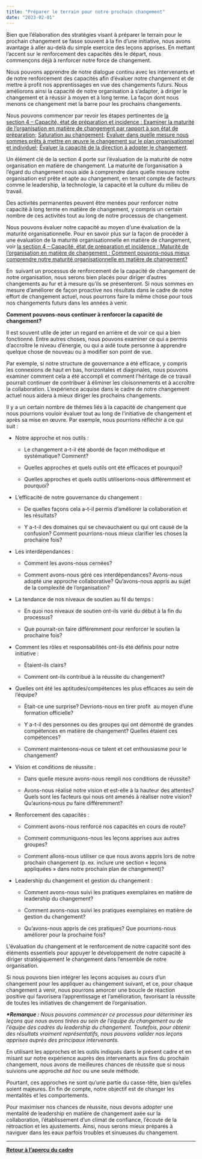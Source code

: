 ```yaml
---
title: "Préparer le terrain pour notre prochain changement"
date: "2023-02-01"
---
```


Bien que l’élaboration des stratégies visant à préparer le terrain pour le prochain changement se fasse souvent à la fin d’une initiative, nous avons avantage à aller au-delà du simple exercice des leçons apprises. En mettant l’accent sur le renforcement des capacités dès le départ, nous commençons déjà à renforcer notre force de changement.

Nous pouvons apprendre de notre dialogue continu avec les intervenants et de notre renforcement des capacités afin d’évaluer notre changement et de mettre à profit nos apprentissages en vue des changements futurs. Nous améliorons ainsi la capacité de notre organisation à s’adapter, à diriger le changement et à réussir à moyen et à long terme. La façon dont nous menons ce changement met la barre pour les prochains changements.

Nous pouvons commencer par revoir les étapes pertinentes de [la section 4 – Capacité, état de préparation et incidence : Examiner la maturité de l’organisation en matière de changement par rapport à son état de préparation](/framework-for-leading-change/maturite-de-lorganisation-a-legard-du-changement/); [Saturation au changement](/framework-for-leading-change/saturation-au-changement-et-fatigue/); [Évaluer dans quelle mesure nous sommes prêts à mettre en œuvre le changement sur le plan organisationnel et individuel](/framework-for-leading-change/evaluer-dans-quelle-mesure-nous-sommes-prets-a-mettre-en-oeuvre-le-changement/); [Évaluer la capacité de la direction à adopter le changement](/framework-for-leading-change/evaluer-la-capacite-de-la-direction-a-adopter-le-changement/).

Un élément clé de la section 4 porte sur l’évaluation de la maturité de notre organisation en matière de changement. La maturité de l’organisation à l’égard du changement nous aide à comprendre dans quelle mesure notre organisation est prête et apte au changement, en tenant compte de facteurs comme le leadership, la technologie, la capacité et la culture du milieu de travail.

Des activités permanentes peuvent être menées pour renforcer notre capacité à long terme en matière de changement, y compris un certain nombre de ces activités tout au long de notre processus de changement.

Nous pouvons évaluer notre capacité au moyen d’une évaluation de la maturité organisationnelle. Pour en savoir plus sur la façon de procéder à une évaluation de la maturité organisationnelle en matière de changement, voir [la section 4 – Capacité, état de préparation et incidence : Maturité de l’organisation en matière de changement : Comment pouvons-nous mieux comprendre notre maturité organisationnelle en matière de changement?](/framework-for-leading-change/maturite-de-lorganisation-a-legard-du-changement/)

En  suivant un processus de renforcement de la capacité de changement de notre organisation, nous serons bien placés pour diriger d’autres changements au fur et à mesure qu’ils se présenteront. Si nous sommes en mesure d’améliorer de façon proactive nos résultats dans le cadre de notre effort de changement actuel, nous pourrons faire la même chose pour tous nos changements futurs dans les années à venir.

**Comment pouvons-nous continuer à renforcer la capacité de changement?**

Il est souvent utile de jeter un regard en arrière et de voir ce qui a bien fonctionné. Entre autres choses, nous pouvons examiner ce qui a permis d’accroître le niveau d’énergie, ou qui a aidé toute personne à apprendre quelque chose de nouveau ou à modifier son point de vue.

Par exemple, si notre structure de gouvernance a été efficace, y compris les connexions de haut en bas, horizontales et diagonales, nous pouvons examiner comment cela a été accompli et comment l’héritage de ce travail pourrait continuer de contribuer à éliminer les cloisonnements et à accroître la collaboration. L’expérience acquise dans le cadre de notre changement actuel nous aidera à mieux diriger les prochains changements.

Il y a un certain nombre de thèmes liés à la capacité de changement que nous pourrions vouloir évaluer tout au long de l’initiative de changement et après sa mise en œuvre. Par exemple, nous pourrions réfléchir à ce qui suit :

- Notre approche et nos outils :
    
    - Le changement a-t-il été abordé de façon méthodique et systématique? Comment?
    
    - Quelles approches et quels outils ont été efficaces et pourquoi?
    
    - Quelles approches et quels outils utiliserions-nous différemment et pourquoi?

- L’efficacité de notre gouvernance du changement :
    
    - De quelles façons cela a-t-il permis d’améliorer la collaboration et les résultats?
    
    - Y a-t-il des domaines qui se chevauchaient ou qui ont causé de la confusion? Comment pourrions-nous mieux clarifier les choses la prochaine fois?

- Les interdépendances :
    
    - Comment les avons-nous cernées?
    
    - Comment avons-nous géré ces interdépendances? Avons-nous adopté une approche collaborative? Qu’avons-nous appris au sujet de la complexité de l’organisation?

- La tendance de nos niveaux de soutien au fil du temps :
    
    - En quoi nos niveaux de soutien ont-ils varié du début à la fin du processus?
    
    - Que pourrait-on faire différemment pour renforcer le soutien la prochaine fois?

- Comment les rôles et responsabilités ont-ils été définis pour notre initiative :
    
    - Étaient-ils clairs?
    
    - Comment ont-ils contribué à la réussite du changement?

- Quelles ont été les aptitudes/compétences les plus efficaces au sein de l’équipe?
    
    - Était-ce une surprise? Devrions-nous en tirer profit  au moyen d’une formation officielle?
    
    - Y a-t-il des personnes ou des groupes qui ont démontré de grandes compétences en matière de changement? Quelles étaient ces compétences?
    
    - Comment maintenons-nous ce talent et cet enthousiasme pour le changement?

- Vision et conditions de réussite :
    
    - Dans quelle mesure avons-nous rempli nos conditions de réussite?
    
    - Avons-nous réalisé notre vision et est-elle à la hauteur des attentes? Quels sont les facteurs qui nous ont amenés à réaliser notre vision? Qu’aurions‑nous pu faire différemment?

- Renforcement des capacités :
    
    - Comment avons-nous renforcé nos capacités en cours de route?
    
    - Comment communiquons-nous les leçons apprises aux autres groupes?
    
    - Comment allons-nous utiliser ce que nous avons appris lors de notre prochain changement (p. ex. inclure une section « leçons appliquées » dans notre prochain plan de changement)?

- Leadership du changement et gestion du changement :
    
    - Comment avons-nous suivi les pratiques exemplaires en matière de leadership du changement?
    
    - Comment avons-nous suivi les pratiques exemplaires en matière de gestion du changement?
    
    - Qu’avons-nous appris de ces pratiques? Que pourrions-nous améliorer pour la prochaine fois?

L’évaluation du changement et le renforcement de notre capacité sont des éléments essentiels pour appuyer le développement de notre capacité à diriger stratégiquement le changement dans l’ensemble de notre organisation.

Si nous pouvons bien intégrer les leçons acquises au cours d’un changement pour les appliquer au changement suivant, et ce, pour chaque changement à venir, nous pourrons amorcer une boucle de réaction positive qui favorisera l’apprentissage et l’amélioration, favorisant la réussite de toutes les initiatives de changement de l’organisation.

**_\*Remarque :_** _Nous pouvons commencer ce processus pour déterminer les leçons que nous avons tirées au sein de l’équipe du changement ou de l’équipe des cadres du leadership du changement. Toutefois, pour obtenir des résultats vraiment représentatifs, nous pouvons valider nos leçons apprises auprès des principaux intervenants._

En utilisant les approches et les outils indiqués dans le présent cadre et en misant sur notre expérience auprès des intervenants aux fins du prochain changement, nous avons de meilleures chances de réussite que si nous suivions une approche _ad hoc_ ou une seule méthode.

Pourtant, ces approches ne sont qu’une partie du casse-tête, bien qu’elles soient majeures. En fin de compte, notre objectif est de changer les mentalités et les comportements.

Pour maximiser nos chances de réussite, nous devons adopter une mentalité de leadership en matière de changement axée sur la collaboration, l’établissement d’un climat de confiance, l’écoute de la rétroaction et les ajustements. Ainsi, nous serons mieux préparés à naviguer dans les eaux parfois troubles et sinueuses du changement.

* * *

[**Retour à l’aperçu du cadre**](/framework-for-leading-change/un-cadre-pour-diriger-le-changement/)
